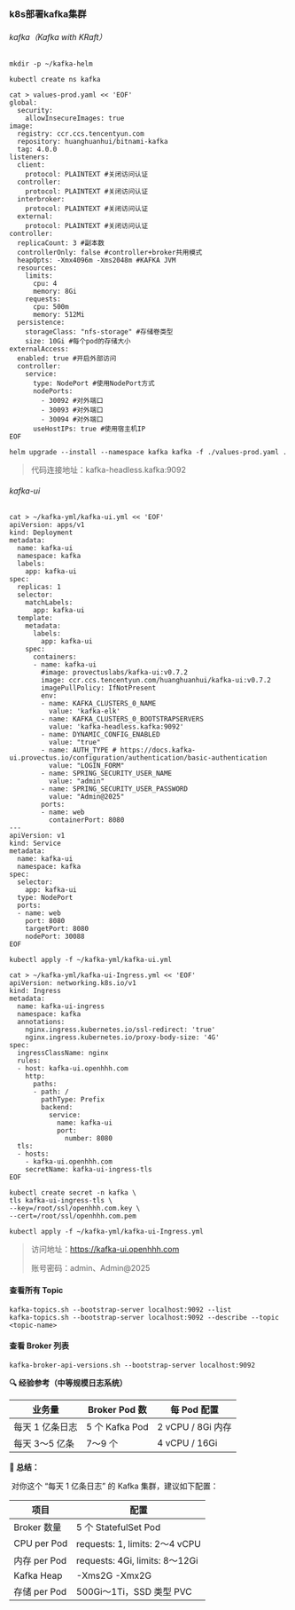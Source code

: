 ### k8s部署kafka集群

###### kafka（Kafka with KRaft）

```shell
mkdir -p ~/kafka-helm

kubectl create ns kafka
```

```shell
cat > values-prod.yaml << 'EOF'
global:
  security:
    allowInsecureImages: true
image:
  registry: ccr.ccs.tencentyun.com
  repository: huanghuanhui/bitnami-kafka
  tag: 4.0.0
listeners:
  client:
    protocol: PLAINTEXT #关闭访问认证
  controller:
    protocol: PLAINTEXT #关闭访问认证
  interbroker:
    protocol: PLAINTEXT #关闭访问认证
  external:
    protocol: PLAINTEXT #关闭访问认证
controller:
  replicaCount: 3 #副本数
  controllerOnly: false #controller+broker共用模式
  heapOpts: -Xmx4096m -Xms2048m #KAFKA JVM
  resources:
    limits:
      cpu: 4 
      memory: 8Gi
    requests:
      cpu: 500m
      memory: 512Mi
  persistence:
    storageClass: "nfs-storage" #存储卷类型
    size: 10Gi #每个pod的存储大小
externalAccess:
  enabled: true #开启外部访问
  controller:
    service:
      type: NodePort #使用NodePort方式
      nodePorts:
        - 30092 #对外端口
        - 30093 #对外端口
        - 30094 #对外端口
      useHostIPs: true #使用宿主机IP
EOF
```

```shell
helm upgrade --install --namespace kafka kafka -f ./values-prod.yaml .
```

> 代码连接地址：kafka-headless.kafka:9092

###### kafka-ui

```shell
cat > ~/kafka-yml/kafka-ui.yml << 'EOF'
apiVersion: apps/v1
kind: Deployment
metadata:
  name: kafka-ui
  namespace: kafka
  labels:
    app: kafka-ui
spec:
  replicas: 1
  selector:
    matchLabels:
      app: kafka-ui
  template:
    metadata:
      labels:
        app: kafka-ui
    spec:
      containers:
      - name: kafka-ui
        #image: provectuslabs/kafka-ui:v0.7.2
        image: ccr.ccs.tencentyun.com/huanghuanhui/kafka-ui:v0.7.2
        imagePullPolicy: IfNotPresent
        env:
        - name: KAFKA_CLUSTERS_0_NAME
          value: 'kafka-elk'
        - name: KAFKA_CLUSTERS_0_BOOTSTRAPSERVERS
          value: 'kafka-headless.kafka:9092'
        - name: DYNAMIC_CONFIG_ENABLED
          value: "true"
        - name: AUTH_TYPE # https://docs.kafka-ui.provectus.io/configuration/authentication/basic-authentication
          value: "LOGIN_FORM"
        - name: SPRING_SECURITY_USER_NAME
          value: "admin"    
        - name: SPRING_SECURITY_USER_PASSWORD
          value: "Admin@2025"
        ports:
        - name: web
          containerPort: 8080
---
apiVersion: v1
kind: Service
metadata:
  name: kafka-ui
  namespace: kafka
spec:
  selector:
    app: kafka-ui
  type: NodePort
  ports:
  - name: web
    port: 8080
    targetPort: 8080
    nodePort: 30088
EOF
```

```shell
kubectl apply -f ~/kafka-yml/kafka-ui.yml
```

```shell
cat > ~/kafka-yml/kafka-ui-Ingress.yml << 'EOF'
apiVersion: networking.k8s.io/v1
kind: Ingress
metadata:
  name: kafka-ui-ingress
  namespace: kafka
  annotations:
    nginx.ingress.kubernetes.io/ssl-redirect: 'true'
    nginx.ingress.kubernetes.io/proxy-body-size: '4G'
spec:
  ingressClassName: nginx
  rules:
  - host: kafka-ui.openhhh.com
    http:
      paths:
      - path: /
        pathType: Prefix
        backend:
          service:
            name: kafka-ui
            port:
              number: 8080
  tls:
  - hosts:
    - kafka-ui.openhhh.com
    secretName: kafka-ui-ingress-tls
EOF
```

```shell
kubectl create secret -n kafka \
tls kafka-ui-ingress-tls \
--key=/root/ssl/openhhh.com.key \
--cert=/root/ssl/openhhh.com.pem
```

```shell
kubectl apply -f ~/kafka-yml/kafka-ui-Ingress.yml
```

> 访问地址：https://kafka-ui.openhhh.com
>
> 账号密码：admin、Admin@2025

#### **查看所有 Topic**

`````shell
kafka-topics.sh --bootstrap-server localhost:9092 --list
kafka-topics.sh --bootstrap-server localhost:9092 --describe --topic <topic-name>
`````

#### **查看 Broker 列表**

````shell
kafka-broker-api-versions.sh --bootstrap-server localhost:9092
````

**🔍 经验参考（中等规模日志系统）**

| **业务量**      | **Broker Pod 数** | **每 Pod 配置**   |
| --------------- | ----------------- | ----------------- |
| 每天 1 亿条日志 | 5 个 Kafka Pod    | 2 vCPU / 8Gi 内存 |
| 每天 3～5 亿条  | 7～9 个           | 4 vCPU / 16Gi     |

**🎯 总结：**



​	对你这个 “每天 1 亿条日志” 的 Kafka 集群，建议如下配置：

| **项目**     | **配置**                       |
| ------------ | ------------------------------ |
| Broker 数量  | 5 个 StatefulSet Pod           |
| CPU per Pod  | requests: 1, limits: 2～4 vCPU |
| 内存 per Pod | requests: 4Gi, limits: 8～12Gi |
| Kafka Heap   | -Xms2G -Xmx2G                  |
| 存储 per Pod | 500Gi～1Ti，SSD 类型 PVC       |